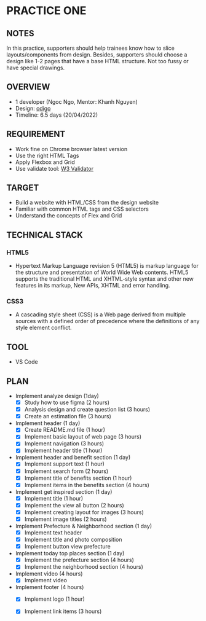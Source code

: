 # PRACTICE ONE

## NOTES

In this practice, supporters should help trainees know how to slice layouts/components from design. Besides, supporters should choose a design like 1-2 pages that have a base HTML structure. Not too fussy or have special drawings.

## OVERVIEW
- 1 developer (Ngoc Ngo, Mentor: Khanh Nguyen)
- Design: [odigo](https://www.figma.com/file/GEdIowP8MaUWaMRaArKe4W/travel-landing-page-jacobvoyles?node-id=0%3A1)
- Timeline: 6.5 days (20/04/2022)

## REQUIREMENT

- Work fine on Chrome browser latest version
- Use the right HTML Tags
- Apply Flexbox and Grid
- Use validate tool: [W3 Validator](https://validator.w3.org/)

## TARGET

- Build a website with HTML/CSS from the design website
- Familiar with common HTML tags and CSS selectors
- Understand the concepts of Flex and Grid

## TECHNICAL STACK

### HTML5

- Hypertext Markup Language revision 5 (HTML5) is markup language for the structure and presentation of World Wide Web contents. HTML5 supports the traditional HTML and XHTML-style syntax and other new features in its markup, New APIs, XHTML and error handling.

### CSS3

- A cascading style sheet (CSS) is a Web page derived from multiple sources with a defined order of precedence where the definitions of any style element conflict.

## TOOL

- VS Code

## PLAN
- Implement analyze design (1day)
    - [x] Study how to use figma (2 hours)
    - [x] Analysis design and create question list (3 hours)
    - [x] Create an estimation file (3 hours)
- Implement header (1 day)
    - [x] Create README.md file (1 hour)
    - [x] Implement basic layout of web page (3 hours)
    - [x] Implement navigation (3 hours)
    - [x] Implement header title (1 hour)
- Implement header and benefit section (1 day)
    - [x] Implement support text (1 hour)
    - [x] Implement search form (2 hours)
    - [x] Implement title of benefits section (1 hour)
    - [x] Implement items in the benefits section (4 hours)
- Implement get inspired section (1 day)
    - [x] Implement title (1 hour)
    - [x] Implement the view all button (2 hours)
    - [x] Implement creating layout for images (3 hours)
    - [x] Implement image titles (2 hours)
- Implement Prefecture & Neighborhood section (1 day)
    - [x] Implement text header
    - [X] Implement title and photo composition
    - [x] Implement button view prefecture
- Implement today top places section (1 day)
    - [x] Implement the prefecture section (4 hours)
    - [x] Implement the neighborhood section (4 hours)
- Implement video (4 hours)
    - [x] Implement video
- Implement footer (4 hours)
    - [x] Implement logo (1 hour)
    - [x] Implement link items (3 hours)
    